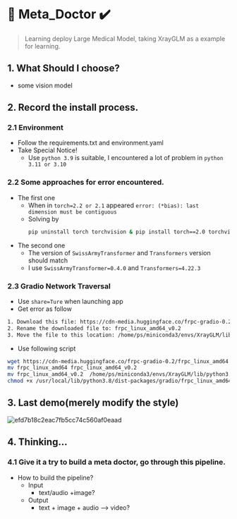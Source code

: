 # 🏥 Meta_Doctor ✔️ 
> Learning deploy Large Medical Model, taking XrayGLM as a example for learning.
## 1. What Should I choose?
+ some vision model
## 2. Record the install process.
### 2.1 Environment
+ Follow the requirements.txt and environment.yaml
+ Take Special Notice!
  +  Use `python 3.9` is suitable, I encountered a lot of problem in `python 3.11 or 3.10`
### 2.2 Some approaches for error encountered.
+ The first one
  + When in `torch=2.2 or 2.1` appeared `error: (*bias): last dimension must be contiguous`
  + Solving by
    ```bash
    pip uninstall torch torchvision & pip install torch==2.0 torchvision
    ```
+ The second one
  + The version of `SwissArmyTransformer` and `Transformers` version should match
  + I use `SwissArmyTransformer=0.4.0` and `Transformers=4.22.3`
 
### 2.3 Gradio Network Traversal
+ Use `share=Ture` when launching app
+ Get error as follow
```txt
1. Download this file: https://cdn-media.huggingface.co/frpc-gradio-0.2/frpc_linux_amd64
2. Rename the downloaded file to: frpc_linux_amd64_v0.2
3. Move the file to this location: /home/ps/miniconda3/envs/XrayGLM/lib/python3.9/site-packages/gradio
```
+ Use following script
```bash
wget https://cdn-media.huggingface.co/frpc-gradio-0.2/frpc_linux_amd64
mv frpc_linux_amd64 frpc_linux_amd64_v0.2
mv frpc_linux_amd64_v0.2  /home/ps/miniconda3/envs/XrayGLM/lib/python3.9/site-packages/gradio
chmod +x /usr/local/lib/python3.8/dist-packages/gradio/frpc_linux_amd64_v0.2
```
## 3. Last demo(merely modify the style)
![efd7b18c2eac7fb5cc74c560af0eaad](https://github.com/lililuya/Meta_Doctor/assets/141640497/a75fe63e-5043-4323-9d3b-9edb6d86dbdd)

## 4. Thinking...
### 4.1 Give it a try to build a meta doctor, go through this pipeline.
+ How to build the pipeline?
  + Input
    + text/audio +image?
  + Output
    + text + image + audio --> video?
